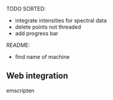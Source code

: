 TODO SORTED:
- integrate intensities for spectral data
- delete points not threaded
- add progress bar


README:
- find name of machine

## Web integration
emscripten

